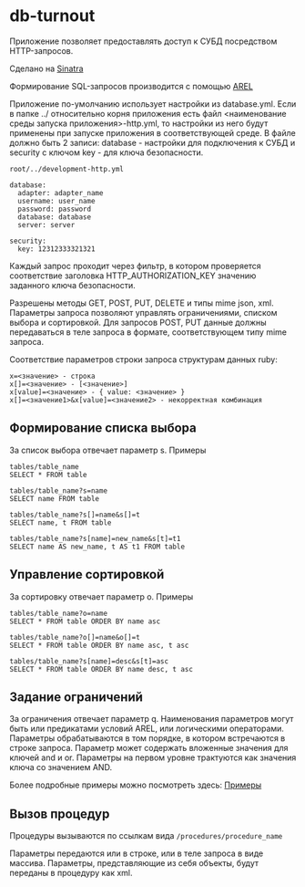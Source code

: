 db-turnout
==========

Приложение позволяет предоставлять доступ к СУБД посредством HTTP-запросов.

Сделано на [Sinatra](www.sinatrarb.com/intro.html)

Формирование SQL-запросов производится с помощью [AREL](https://github.com/rails/arel)

Приложение по-умолчанию использует настройки из database.yml. Если в папке ../ относительно корня приложения есть файл <наименование среды запуска приложения>-http.yml, то настройки из него будут применены при запуске приложения в соответствующей среде. В файле должно быть 2 записи: database - настройки для подключения к СУБД и security c ключом key - для ключа безопасности.
```
root/../development-http.yml

database:
  adapter: adapter_name
  username: user_name
  password: password
  database: database
  server: server

security:
  key: 12312333321321
```

Каждый запрос проходит через фильтр, в котором проверяется соответствие заголовка HTTP_AUTHORIZATION_KEY значению заданного ключа безопасности.

Разрешены методы GET, POST, PUT, DELETE и типы mime json, xml.
Параметры запроса позволяют управлять ограничениями, списком выбора и сортировкой. Для запросов POST, PUT данные должны передаваться в теле запроса в формате, соответствующем типу mime запроса.

Соответствие параметров строки запроса структурам данных ruby:
```
x=<значение> - строка
x[]=<значение> - [<значение>]
x[value]=<значение> - { value: <значение> }
x[]=<значение1>&x[value]=<значение2> - некорректная комбинация
```

Формирование списка выбора
--------------------------
За список выбора отвечает параметр s.
Примеры
```
tables/table_name
SELECT * FROM table

tables/table_name?s=name
SELECT name FROM table

tables/table_name?s[]=name&s[]=t
SELECT name, t FROM table

tables/table_name?s[name]=new_name&s[t]=t1
SELECT name AS new_name, t AS t1 FROM table
```

Управление сортировкой
--------------------------
За сортировку отвечает параметр o.
Примеры
```
tables/table_name?o=name
SELECT * FROM table ORDER BY name asc

tables/table_name?o[]=name&o[]=t
SELECT * FROM table ORDER BY name asc, t asc

tables/table_name?s[name]=desc&s[t]=asc
SELECT * FROM table ORDER BY name desc, t asc
```

Задание ограничений
--------------------------
За ограничения отвечает параметр q. Наименования параметров могут быть или предикатами условий AREL, или логическими операторами. Параметры обрабатываются в том порядке, в котором встречаются в строке запроса.
Параметр может содержать вложенные значения для ключей and и or. Параметры на первом уровне трактуются как значения ключа со значением AND.

Более подробные примеры можно посмотреть здесь: [Примеры](https://github.com/sov-87/db-turnout/blob/master/test/tables_test.rb)

Вызов процедур
--------------------------
Процедуры вызываются по ссылкам вида ```/procedures/procedure_name```

Параметры передаются или в строке, или в теле запроса в виде массива. Параметры, представляющие из себя объекты, будут переданы в процедуру как xml.
